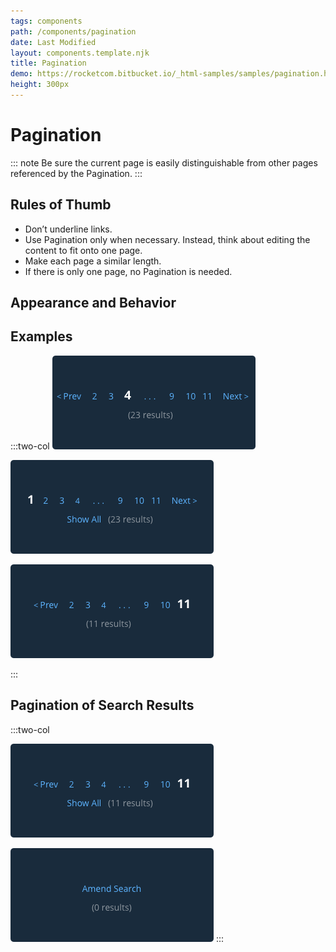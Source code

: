 ```yaml
---
tags: components
path: /components/pagination
date: Last Modified
layout: components.template.njk
title: Pagination
demo: https://rocketcom.bitbucket.io/_html-samples/samples/pagination.html
height: 300px
---
```


# Pagination

::: note
Be sure the current page is easily distinguishable from other pages referenced by the Pagination.
:::

## Rules of Thumb

- Don’t underline links.
- Use Pagination only when necessary. Instead, think about editing the content to fit onto one page.
- Make each page a similar length.
- If there is only one page, no Pagination is needed.

## Appearance and Behavior

## Examples

:::two-col
![Offer a “Prev” and “Next” link where useful.](/img/components/pagination-1.png)

![Disable the “Prev” link when there are no more pages before the first numeral displayed.](/img/components/pagination-2.png)

![Disable the “Next” link when there are no more pages after the last numeral displayed.](/img/components/pagination-3.png)

:::

## Pagination of Search Results

:::two-col

![Optionally, links for “Show All” and “Number of Results” may be displayed below page numbers. Links are centered below the Pagination on the same baseline.](/img/components/pagination-4.png)

![When there are no Search results, suggest that the user amend the Search.](/img/components/pagination-5.png)
:::
